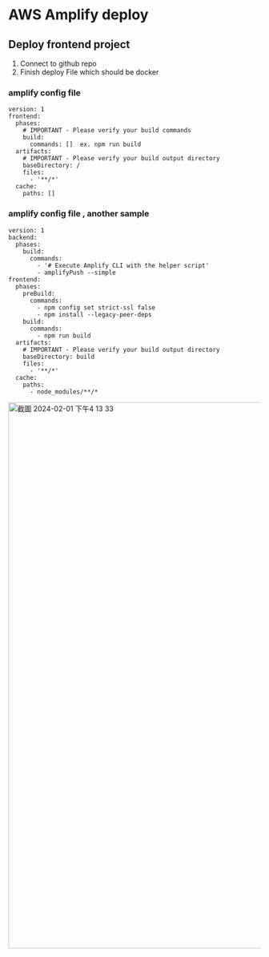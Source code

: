 # AWS Amplify deploy

## Deploy frontend project
1. Connect to github repo
2. Finish deploy File which should be docker 

### amplify config file
```
version: 1
frontend:
  phases:
    # IMPORTANT - Please verify your build commands
    build:
      commands: []  ex. npm run build
  artifacts:
    # IMPORTANT - Please verify your build output directory
    baseDirectory: /
    files:
      - '**/*'
  cache:
    paths: []
```

### amplify config file , another sample
```
version: 1
backend:
  phases:
    build:
      commands:
        - '# Execute Amplify CLI with the helper script'
        - amplifyPush --simple
frontend:
  phases:
    preBuild:
      commands:
        - npm config set strict-ssl false
        - npm install --legacy-peer-deps
    build:
      commands:
        - npm run build
  artifacts:
    # IMPORTANT - Please verify your build output directory
    baseDirectory: build
    files:
      - '**/*'
  cache:
    paths:
      - node_modules/**/*

```

<img width="1090" alt="截圖 2024-02-01 下午4 13 33" src="https://github.com/SiaoChi/amplify-test/assets/98171354/66ab697f-bf20-45a4-9cc0-793ac9a5d29a">
